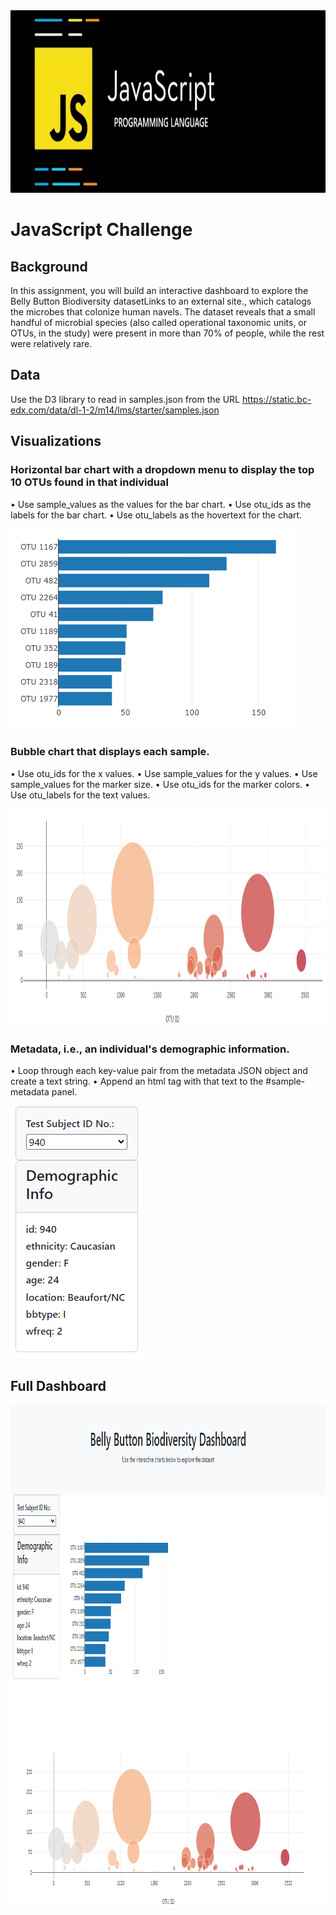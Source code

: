 <img src="Pics/Header.png" width="893" height="292">


# JavaScript Challenge

## Background
In this assignment, you will build an interactive dashboard to explore the Belly Button Biodiversity datasetLinks to an external site., which catalogs the microbes that colonize human navels.
The dataset reveals that a small handful of microbial species (also called operational taxonomic units, or OTUs, in the study) were present in more than 70% of people, while the rest were relatively rare.


## Data
Use the D3 library to read in samples.json from the URL https://static.bc-edx.com/data/dl-1-2/m14/lms/starter/samples.json

## Visualizations
### Horizontal bar chart with a dropdown menu to display the top 10 OTUs found in that individual
•	Use sample_values as the values for the bar chart.
•	Use otu_ids as the labels for the bar chart.
•	Use otu_labels as the hovertext for the chart.

<img src="Pics/940 Bar Chart.png" width="454" height="321">


###  Bubble chart that displays each sample.
•	Use otu_ids for the x values.
•	Use sample_values for the y values.
•	Use sample_values for the marker size.
•	Use otu_ids for the marker colors.
•	Use otu_labels for the text values.

<img src="Pics/940 Bubble Chart.png" width="1195" height="348">



### Metadata, i.e., an individual's demographic information.
•	Loop through each key-value pair from the metadata JSON object and create a text string.
•	Append an html tag with that text to the #sample-metadata panel.

<img src="Pics/940 Metadata.png" width="212" height="404">

## Full Dashboard

<img src="Pics/Full Dashboard.png" width="987" height="803">

